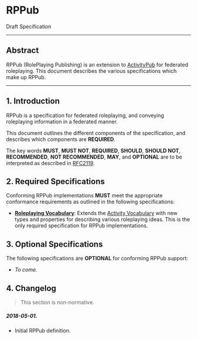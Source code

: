 #  RPPub
Draft Specification

 - - -

##  Abstract  ##

RPPub (RolePlaying Publishing) is an extension to [ActivityPub][] for federated roleplaying.
This document describes the various specifications which make up RPPub.

 - - -

##  1. Introduction  ##

RPPub is a specification for federated roleplaying, and conveying roleplaying information in a federated manner.

This document outlines the different components of the specification, and describes which components are **REQUIRED**.

The key words **MUST**, **MUST NOT**, **REQUIRED**, **SHOULD**, **SHOULD NOT**, **RECOMMENDED**, **NOT RECOMMENDED**, **MAY**, and **OPTIONAL** are to be interpreted as described in [RFC2119][].

##  2. Required Specifications  ##

Conforming RPPub implementations **MUST** meet the appropriate conformance requirements as outlined in the following specifications:

 +  **[Roleplaying Vocabulary][]**:
    Extends the [Activity Vocabulary][] with new types and properties for describing various roleplaying ideas.
    This is the only required specification for RPPub implementations.

##  3. Optional Specifications  ##

The following specifications are **OPTIONAL** for conforming RPPub support:

 +  *To come.*

##  4. Changelog  ##

 >  This section is non-normative.

#####  2018-05-01.

 +  Initial RPPub definition.


[Activity Vocabulary]:    <https://www.w3.org/TR/activitystreams-vocabulary/>   "Activity Vocabulary"
[ActivityPub]:            <https://www.w3.org/TR/activitypub/>                  "ActivityPub"
[RFC2119]:                <https://tools.ietf.org/html/rfc2119>                 "Key words for use in RFCs to Indicate Requirement Levels"
[Roleplaying Vocabulary]: <https://www.monstr.pub/spec/roleplaying-vocabulary/> "Roleplaying Vocabulary"
